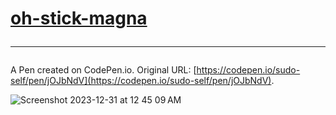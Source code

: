 # <a href="https://oh-stick.jessejesse.com">oh-stick-magna</a><hr>

A Pen created on CodePen.io. Original URL: [https://codepen.io/sudo-self/pen/jOJbNdV](https://codepen.io/sudo-self/pen/jOJbNdV).
<br>

![Screenshot 2023-12-31 at 12 45 09 AM](https://github.com/sudo-self/oh-stick/assets/119916323/f4a72a1f-6472-4746-b179-2099a52f369a)
